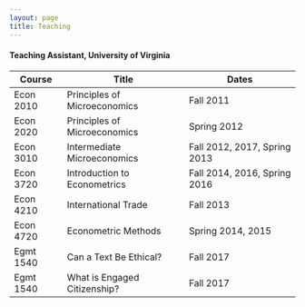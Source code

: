 ```yaml
---
layout: page
title: Teaching
---
```


#### Teaching Assistant, University of Virginia ####

| Course | Title | Dates |
|--------| ----- |------ |
|Econ 2010 | Principles of Microeconomics  | Fall 2011 |
|Econ 2020 | Principles of Microeconomics | Spring 2012 |
|Econ 3010 | Intermediate Microeconomics | Fall 2012, 2017, Spring 2013 |
|Econ 3720 | Introduction to Econometrics | Fall 2014, 2016, Spring 2016 |
|Econ 4210 | International Trade | Fall 2013 |  
|Econ 4720 | Econometric Methods | Spring 2014, 2015 |  
|Egmt 1540 | Can a Text Be Ethical? | Fall 2017 |  
|Egmt 1540 | What is Engaged Citizenship? | Fall 2017 |  
